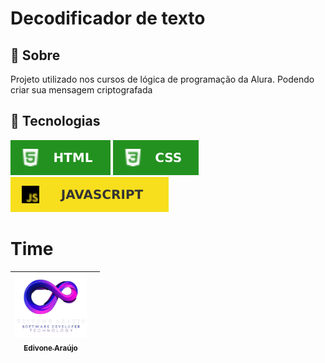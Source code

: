 <h1>Decodificador de texto</h1>

<h2>🔖 Sobre</h2>
<p>Projeto utilizado nos cursos de lógica de programação da Alura. Podendo criar sua mensagem criptografada</p>

## 🚀 Tecnologias
<div>
  <img src="img/HTML-239120.svg">
  <img src="img/CSS-239120.svg">
  <img src="img/JavaScript-F7DF1E.svg">
</div>

# Time

| [<img loading="Edivone" src="img/logo_zoom-removebg-preview.png" width=115><br><sub>Edivone Araújo</sub>](https://github.com/edivonearaujo) ||
| :---: | :---: |
